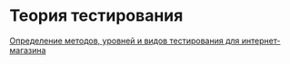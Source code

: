 # Теория тестирования
[Определение методов, уровней и видов тестирования для интернет-магазина](https://docs.google.com/spreadsheets/d/1HKAhJLItSSabgcXqOCpemlejfVSbON2HuUYPHVY7XmY/edit?usp=sharing)
